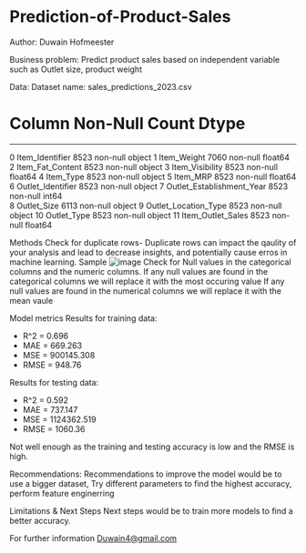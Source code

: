 # Prediction-of-Product-Sales
Author: Duwain Hofmeester

Business problem:
Predict product sales based on independent variable such as Outlet size, product weight

Data:
Dataset name: sales_predictions_2023.csv
 #   Column                     Non-Null Count  Dtype  
---  ------                     --------------  -----  
 0   Item_Identifier            8523 non-null   object 
 1   Item_Weight                7060 non-null   float64
 2   Item_Fat_Content           8523 non-null   object 
 3   Item_Visibility            8523 non-null   float64
 4   Item_Type                  8523 non-null   object 
 5   Item_MRP                   8523 non-null   float64
 6   Outlet_Identifier          8523 non-null   object 
 7   Outlet_Establishment_Year  8523 non-null   int64  
 8   Outlet_Size                6113 non-null   object 
 9   Outlet_Location_Type       8523 non-null   object 
 10  Outlet_Type                8523 non-null   object 
 11  Item_Outlet_Sales          8523 non-null   float64

Methods
Check for duplicate rows- Duplicate rows can impact the qaulity of your analysis and lead to decrease insights, and potentially cause erros in machine learning. 
Sample ![image](https://github.com/duwain/Prediction-of-Product-Sales/assets/53176086/73ce8ad4-82cc-4dd1-803e-c1beb9988dc4)
Check for Null values in the categorical columns and the numeric columns. If any null values are found in the categorical columns we will replace it with the most occuring value 
If any null values are found in the numerical columns we will replace it with the mean vaule

Model metrics
Results for training data:
  - R^2 = 0.696
  - MAE = 669.263
  - MSE = 900145.308
  - RMSE = 948.76

Results for testing data:
  - R^2 = 0.592
  - MAE = 737.147
  - MSE = 1124362.519
  - RMSE = 1060.36

Not well enough as the training and testing accuracy is low and the RMSE is high. 

Recommendations:
Recommendations to improve the model would be to use a bigger dataset, 
Try different parameters to find the highest accuracy, 
perform feature enginerring 

Limitations & Next Steps
Next steps would be to train more models to find a better accuracy.

For further information
Duwain4@gmail.com

